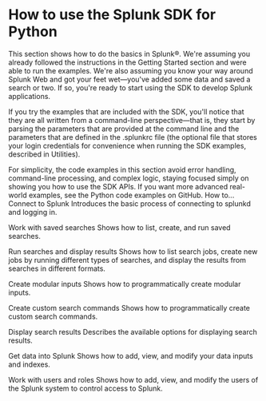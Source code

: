 # How to use the Splunk SDK for Python

This section shows how to do the basics in Splunk®. We're assuming you already followed the instructions in the Getting Started section and were able to run the examples. We're also assuming you know your way around Splunk Web and got your feet wet―you've added some data and saved a search or two. If so, you're ready to start using the SDK to develop Splunk applications.

If you try the examples that are included with the SDK, you'll notice that they are all written from a command-line perspective―that is, they start by parsing the parameters that are provided at the command line and the parameters that are defined in the .splunkrc file (the optional file that stores your login credentials for convenience when running the SDK examples, described in Utilities).

For simplicity, the code examples in this section avoid error handling, command-line processing, and complex logic, staying focused simply on showing you how to use the SDK APIs. If you want more advanced real-world examples, see the Python code examples on GitHub.
How to...
 Connect to Splunk
Introduces the basic process of connecting to splunkd and logging in.

 Work with saved searches
Shows how to list, create, and run saved searches.


 Run searches and display results
Shows how to list search jobs, create new jobs by running different types of searches, and display the results from searches in different formats.


 Create modular inputs
Shows how to programmatically create modular inputs.


 Create custom search commands
Shows how to programmatically create custom search commands.


 Display search results
Describes the available options for displaying search results.


 Get data into Splunk
Shows how to add, view, and modify your data inputs and indexes.


 Work with users and roles
Shows how to add, view, and modify the users of the Splunk system to control access to Splunk.